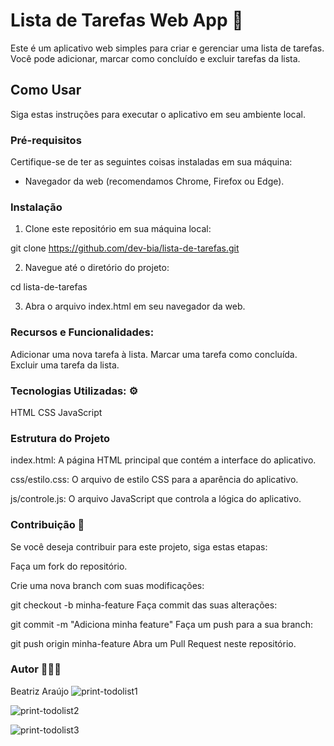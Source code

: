 # Lista de Tarefas Web App 📝

Este é um aplicativo web simples para criar e gerenciar uma lista de tarefas. Você pode adicionar, marcar como concluído e excluir tarefas da lista.

## Como Usar 

Siga estas instruções para executar o aplicativo em seu ambiente local.

### Pré-requisitos

Certifique-se de ter as seguintes coisas instaladas em sua máquina:

- Navegador da web (recomendamos Chrome, Firefox ou Edge).

### Instalação

1. Clone este repositório em sua máquina local:

git clone https://github.com/dev-bia/lista-de-tarefas.git

2. Navegue até o diretório do projeto:

cd lista-de-tarefas

3. Abra o arquivo index.html em seu navegador da web.

### Recursos e Funcionalidades:

Adicionar uma nova tarefa à lista.
Marcar uma tarefa como concluída.
Excluir uma tarefa da lista.


### Tecnologias Utilizadas: ⚙️

HTML
CSS
JavaScript


### Estrutura do Projeto

index.html: A página HTML principal que contém a interface do aplicativo.

css/estilo.css: O arquivo de estilo CSS para a aparência do aplicativo.

js/controle.js: O arquivo JavaScript que controla a lógica do aplicativo.


### Contribuição 🤍
Se você deseja contribuir para este projeto, siga estas etapas:

Faça um fork do repositório.

Crie uma nova branch com suas modificações:

git checkout -b minha-feature
Faça commit das suas alterações:

git commit -m "Adiciona minha feature"
Faça um push para a sua branch:

git push origin minha-feature
Abra um Pull Request neste repositório.

### Autor 👩🏻‍💻
Beatriz Araújo
![print-todolist1](https://github.com/dev-bia/lista-tarefas/assets/113554986/ccff8e5d-c08d-46ee-a277-14c64fa9da0f)

![print-todolist2](https://github.com/dev-bia/lista-tarefas/assets/113554986/e9c8d6a9-c80e-4ffc-a3d7-2a39601b4f89)

![print-todolist3](https://github.com/dev-bia/lista-tarefas/assets/113554986/eabf99c6-345d-4c90-ba87-443043705b0e)



